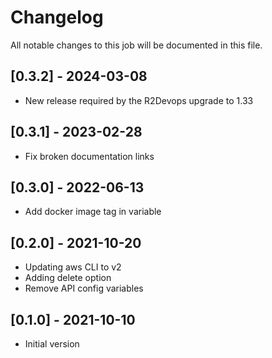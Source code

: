 # Changelog
All notable changes to this job will be documented in this file.

## [0.3.2] - 2024-03-08
* New release required by the R2Devops upgrade to 1.33

## [0.3.1] - 2023-02-28
* Fix broken documentation links

## [0.3.0] - 2022-06-13
* Add docker image tag in variable

## [0.2.0] - 2021-10-20
* Updating aws CLI to v2
* Adding delete option
* Remove API config variables

## [0.1.0] - 2021-10-10
* Initial version

